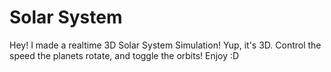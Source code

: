 # Solar System
Hey! I made a realtime 3D Solar System Simulation! Yup, it's 3D. Control the speed the planets rotate, and toggle the orbits! Enjoy :D
